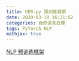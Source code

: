 ```yaml
---
title: UER-py 预训练框架
date: 2020-03-10 16:21:52
categories: 自然语言处理
tags: PyTorch NLP
mathjax: true
---
```


<!--more-->

[NLP 预训练框架](https://github.com/dbiir/UER-py)


